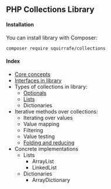 ## PHP Collections Library

#### Installation

You can install library with Composer:
```shell
composer require squirrafe/collections
```

#### Index

* [Core concepts](./core_concepts.md)
* [Interfaces in library](./interfaces.md)
* Types of collections in library:
  * [Optionals](./optionals.md)
  * [Lists](./lists.md)
  * Dictionaries
* Iterative methods over collections:
  * Iterating over values
  * Value mapping
  * Filtering
  * Value testing
  * [Folding and reducing](./folding_and_reducing.md)
* Concrete implementations
  * Lists
    * ArrayList
    * LinkedList
  * Dictionaries
    * ArrayDictionary
